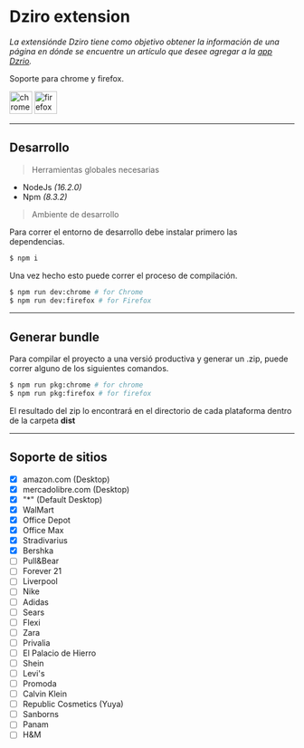  # Dziro  extension

*La extensiónde Dziro tiene como objetivo obtener la información de una página en dónde se encuentre un artículo que desee agregar a la [app Dzrio](https://dziro.vercel.app).*

Soporte para chrome y firefox.

<img src="https://duckduckgo.com/i/f57f75b5.png" alt="chrome" style="width: 40px" > 
<img src="https://upload.wikimedia.org/wikipedia/commons/thumb/a/a0/Firefox_logo%2C_2019.svg/115px-Firefox_logo%2C_2019.svg.png"  alt="firefox" style="width: 40px"  />


---

## Desarrollo
> Herramientas globales necesarias
- NodeJs *(16.2.0)*
- Npm *(8.3.2)*

> Ambiente de desarrollo  

Para correr el entorno de desarrollo debe instalar primero las dependencias.

```bash
$ npm i
```
Una vez hecho esto puede correr el proceso de compilación.

```bash
$ npm run dev:chrome # for Chrome
$ npm run dev:firefox # for Firefox
```

--- 
## Generar bundle
Para compilar el proyecto a una versió productiva y generar un .zip, puede correr alguno de los siguientes comandos.

```bash
$ npm run pkg:chrome # for chrome
$ npm run pkg:firefox # for firefox
```

El resultado del zip lo encontrará en el directorio de cada plataforma dentro de la carpeta **dist**

---
## Soporte de sitios

- [X] amazon.com (Desktop)
- [X] mercadolibre.com (Desktop)
- [X] "*" (Default Desktop)
- [X] WalMart
- [X] Office Depot
- [X] Office Max
- [X] Stradivarius
- [X] Bershka
- [ ] Pull&Bear
- [ ] Forever 21
- [ ] Liverpool
- [ ] Nike
- [ ] Adidas
- [ ] Sears
- [ ] Flexi
- [ ] Zara
- [ ] Privalia
- [ ] El Palacio de Hierro
- [ ] Shein
- [ ] Levi's
- [ ] Promoda
- [ ] Calvin Klein
- [ ] Republic Cosmetics (Yuya)
- [ ] Sanborns
- [ ] Panam
- [ ] H&M
